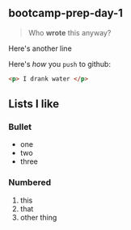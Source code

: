 ## bootcamp-prep-day-1

> Who **wrote** this anyway?

Here's another line

Here's _how_ you `push` to github:

```html
<p> I drank water </p>
```

## Lists I like

### Bullet
* one
* two
* three

### Numbered
1. this
1. that
1. other thing